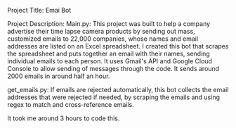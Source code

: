 Project Title: Emai Bot

Project Description: 
Main.py: This project was built to help a company advertise their time lapse camera products by sending out mass, customized emails to 22,000 companies, 
whose names and email addresses are listed on an Excel spreadsheet. I created this bot that scrapes the spreadsheet and puts together an email with their names, sending individual emails to each person. It uses Gmail's API and Google Cloud Console to allow sending of messages through the code. It sends around 2000 emails in around half an hour.

get_emails.py: 
If emails are rejected automatically, this bot collects the email addresses that were rejected if needed, by scraping the emails and using regex to match and cross-reference emails. 

It took me around 3 hours to code this. 
